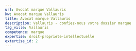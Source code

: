```yaml
---
url: Avocat marque Vallauris
kw: Avocat marque Vallauris
title: Avocat marque Vallauris
description: Vallauris - confiez-nous votre dossier marque
tag_ville: Vallauris
competence: marque
expertise: droit-propriete-intellectuelle
extertise_id: 2
---
```

